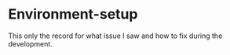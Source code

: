 # Environment-setup
This only the record for what issue I saw and how to fix during the development.
